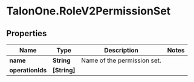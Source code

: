# TalonOne.RoleV2PermissionSet

## Properties

Name | Type | Description | Notes
------------ | ------------- | ------------- | -------------
**name** | **String** | Name of the permission set. | 
**operationIds** | **[String]** |  | 


